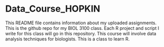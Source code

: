 # Data_Course_HOPKIN
This README file contains information about my uploaded assignments. This is the github repo for my BIOL 3100 class.
Each R project and script I write for this class will go in this repository. This course will involve data analysis
techniques for biologists. This is a class to learn R.
